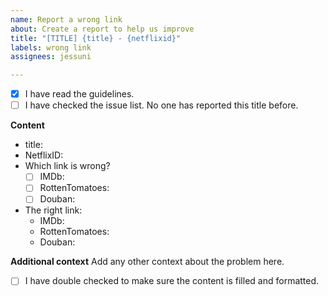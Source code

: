 ```yaml
---
name: Report a wrong link
about: Create a report to help us improve
title: "[TITLE] {title} - {netflixid}"
labels: wrong link
assignees: jessuni

---
```


<!--
  GUIDELINES
  Your issue may already be reported! Please check the issue list first with Netflix ID
  to make sure this is not a duplicate.

  - How to get the Netflix ID?

  Click the movie/TV series that you want to report in Netflix.
  The URL of the address bar will appear something like this:

    https://www.netflix.com/watch/12345678

  Then the Netflix ID is the 5-9 digits: 12345678

  Here's an example issue: https://github.com/jessuni/popcorn-issues/issues/1
-->
 - [x] I have read the guidelines.
 - [ ] I have checked the issue list. No one has reported this title before.

**Content**
- title: <!--eg: Queen's Gambit -->
- NetflixID: <!--eg: 12345678 -->
- Which link is wrong?
  - [ ] IMDb: <!--please provide the wrong link here-->
  - [ ] RottenTomatoes:
  - [ ] Douban:
  <!-- Currently the extension doesn't provide link for Metacritic. -->
- The right link:
  - IMDb:
  - RottenTomatoes:
  - Douban:

**Additional context**
Add any other context about the problem here.

<!-- please click 'preview' to double check your post before submit -->
- [ ] I have double checked to make sure the content is filled and formatted.

